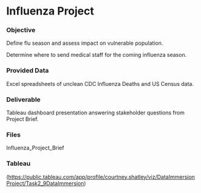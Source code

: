 # Influenza Project

### Objective
Define flu season and assess impact on vulnerable population. 

Determine where to send medical staff for the coming influenza season.

### Provided Data
Excel spreadsheets of unclean CDC Influenza Deaths and US Census data.

### Deliverable
Tableau dashboard presentation answering stakeholder questions from Project Brief.

### Files
Influenza_Project_Brief

### Tableau
(https://public.tableau.com/app/profile/courtney.shatley/viz/DataImmersionProject/Task2_9DataImmersion)
